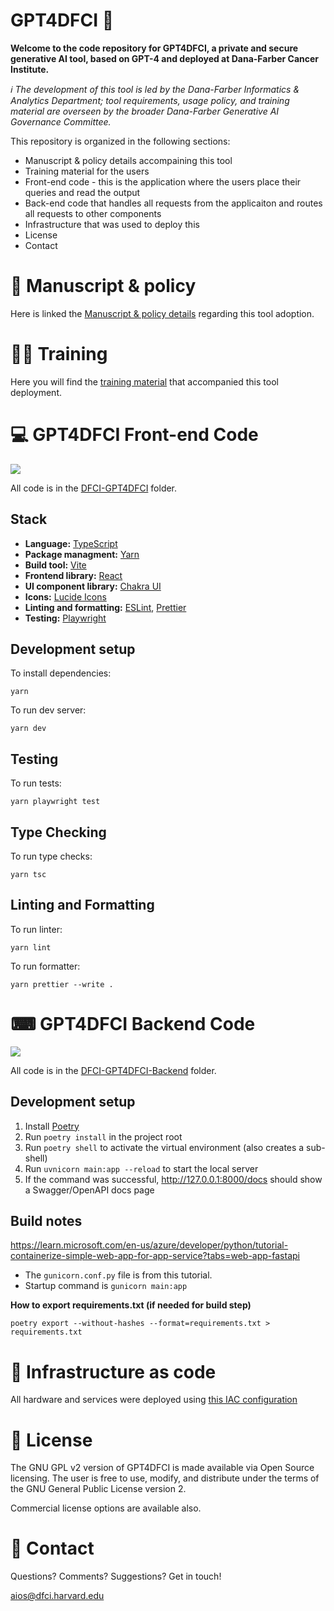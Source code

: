 # GPT4DFCI 🤖

**Welcome to the code repository for GPT4DFCI, a private and secure generative AI tool, based on GPT-4 and deployed at Dana-Farber Cancer Institute.**

*ℹ️ The development of this tool is led by the Dana-Farber Informatics & Analytics Department; tool requirements, usage policy, and training material are overseen by the broader Dana-Farber Generative AI Governance Committee.*

This repository is organized in the following sections:

- Manuscript & policy details accompaining this tool
- Training material for the users
- Front-end code - this is the application where the users place their queries and read the output
- Back-end code that handles all requests from the applicaiton and routes all requests to other components
- Infrastructure that was used to deploy this
- License
- Contact

# 📜 Manuscript & policy

Here is linked the [Manuscript & policy details](./link) regarding this tool adoption.

# 🧑‍🎓 Training

Here you will find the [training material](./link) that accompanied this tool deployment.

# 💻 GPT4DFCI Front-end Code

<img src="https://github.com/Dana-Farber-AIOS/GPT4DFCI/assets/25375373/3400b3cf-9faf-4fce-8c22-3dff0cb5313e"/>



All code is in the [DFCI-GPT4DFCI](./DFCI-GPT4DFCI) folder.

## Stack

-   **Language:** [TypeScript](https://www.typescriptlang.org/)
-   **Package managment:** [Yarn](https://yarnpkg.com/)
-   **Build tool:** [Vite](https://vitejs.dev/)
-   **Frontend library:** [React](https://react.dev/)
-   **UI component library:** [Chakra UI](https://chakra-ui.com/)
-   **Icons:** [Lucide Icons](https://lucide.dev/)
-   **Linting and formatting:** [ESLint](https://eslint.org/), [Prettier](https://prettier.io/)
-   **Testing:** [Playwright](https://playwright.dev/)

## Development setup

To install dependencies:

```
yarn
```

To run dev server:

```
yarn dev
```

## Testing

To run tests:

```
yarn playwright test
```

## Type Checking

To run type checks:

```
yarn tsc
```

## Linting and Formatting

To run linter:

```
yarn lint
```

To run formatter:

```
yarn prettier --write .
```


# ⌨ GPT4DFCI Backend Code

<img src="https://github.com/Dana-Farber-AIOS/GPT4DFCI/assets/25375373/91ac623e-8f4d-4a3b-9d3f-e26230965c1d"/>



All code is in the [DFCI-GPT4DFCI-Backend](./DFCI-GPT4DFCI-Backend) folder.

## Development setup

1. Install [Poetry](https://python-poetry.org/docs/)
2. Run `poetry install` in the project root
3. Run `poetry shell` to activate the virtual environment (also creates a sub-shell)
4. Run `uvnicorn main:app --reload` to start the local server
5. If the command was successful, http://127.0.0.1:8000/docs should show a Swagger/OpenAPI docs page

## Build notes
https://learn.microsoft.com/en-us/azure/developer/python/tutorial-containerize-simple-web-app-for-app-service?tabs=web-app-fastapi

* The `gunicorn.conf.py` file is from this tutorial.
* Startup command is `gunicorn main:app`

**How to export requirements.txt (if needed for build step)**
```
poetry export --without-hashes --format=requirements.txt > requirements.txt
```

# 🔌 Infrastructure as code

All hardware and services were deployed using [this IAC configuration](./infra.iac)

# 🎫 License

The GNU GPL v2 version of GPT4DFCI is made available via Open Source licensing. The user is free to use, modify, and distribute under the terms of the GNU General Public License version 2.

Commercial license options are available also.

# 📧 Contact

Questions? Comments? Suggestions? Get in touch!

aios@dfci.harvard.edu
